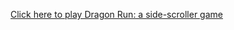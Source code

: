 <a href="https://github.com/ThirdTime/Level-Two-Esme/blob/master/DragonRun.jar?raw=true">Click here to play Dragon Run: a side-scroller game</a>